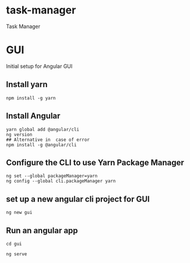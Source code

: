 # task-manager
Task Manager

# GUI
Initial setup for Angular GUI


## Install yarn
```dotnetcli
npm install -g yarn
```
## Install Angular
```dotnetcli
yarn global add @angular/cli 
ng version
## Alternative in  case of error
npm install -g @angular/cli
```
## Configure the CLI to use Yarn Package Manager
```dotnetcli
ng set --global packageManager=yarn
ng config --global cli.packageManager yarn
```
## set up a new angular cli project for GUI
```dotnetcli
ng new gui
```
## Run an angular app
```dotnetcli
cd gui

ng serve
```

